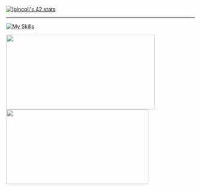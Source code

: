 
[![lpincoli's 42 stats](https://badge42.vercel.app/api/v2/clgrwg5oo005108ky6p2e79jm/stats?cursusId=21&coalitionId=284)](https://github.com/JaeSeoKim/badge42)

---------------------------------------------------------------
[![My Skills](https://skillicons.dev/icons?i=linux,bash,c,cpp,docker,git,js,github,nestjs,postgres,py,ts,vue)](https://skillicons.dev)


<table>
    <tr>
        <a href="https://github.com/lpincoli">
            <img src="https://awesome-github-stats.azurewebsites.net/user-stats/lpincoli?cardType=level&theme=tokyonight" width="397" height="200">
        </a> 
        <a href="https://github.com/lpincoli?tab=repositories">
            <img src="https://github-readme-stats-nu-lilac-62.vercel.app/api/top-langs/?username=lpincoli&hide=swift,roff,perl&layout=compact&theme=tokyonight" width="380" height="200">
        </a>
    </tr>
</table>
